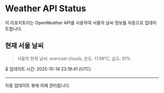 
# Weather API Status

이 리포지토리는 OpenWeather API를 사용하여 서울의 날씨 정보를 자동으로 업데이트합니다.

## 현재 서울 날씨
> 서울의 현재 날씨: overcast clouds, 온도: 17.68°C, 습도: 91%

⏳ 업데이트 시간: 2025-10-14 23:19:41 (UTC)

---
자동 업데이트 봇에 의해 관리됩니다.
